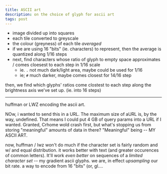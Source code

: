 ```yaml
---
title: ASCII art
description: on the choice of glyph for ascii art
tags: post
---
```




* image divided up into squares
* each tile converted to greyscale
* the colour (greyness) of each tile _averaged_
* if we are using 16 "bits" (ie. characters) to represent, then the average is quantized along 1/16 steps
* next, find characters whose ratio of glyph to empty space approximates / comes cloesest to each step in 1/16 scale
  * ie. `.` not much dark/light area, maybe could be used for 1/16
  * ie; `#` much darker, maybe comes closest for 14/16 step

then, we find which glyphs' ratios come clostest to each step along the  brightness axis we've set up.  (ie. into 16 steps)


---

huffman or LWZ encoding the ascii art.

NOw, i wanted to send this in a URL.  The maximum size of aURL is, by the way, undefined. That means I could put 4 GB of query params into a URL if I wanted. Granted, Crhome wold crash first, but what's stopping us from storing "meaningful" amounts of data in there?
"Meaningful" being -- MY ASCII ART.

now, huffman / lwz won't do much if the character set is fairly random and w/ and equal distribution. it works better with text (and greater occurences of common letters). It'll work _even better_ on sequences of a _limited character set_ -- my gradient ascii glyphs.
we are, in effect _upsampling_ our bit rate. a way to encode from 16 "bits" (or, gl....